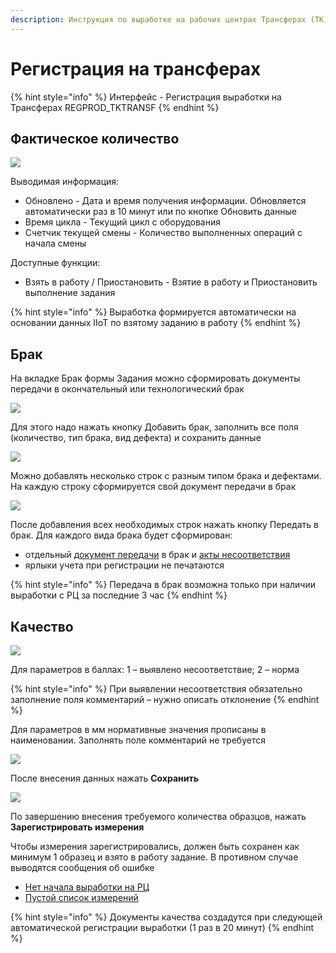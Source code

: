 ```yaml
---
description: Инструкция по выработке на рабочих центрах Трансферах (ТК)
---
```


# Регистрация на трансферах

{% hint style="info" %}
Интерфейс - Регистрация выработки на Трансферах REGPROD\_TKTRANSF
{% endhint %}

## Фактическое количество

![](<../../../../.gitbook/assets/image (548).png>)

Выводимая информация:

* Обновлено - Дата и время получения информации. Обновляется автоматически раз в 10 минут или по кнопке Обновить данные
* Время цикла - Текущий цикл с оборудования
* Счетчик текущей смены - Количество выполненных операций с начала смены

Доступные функции:

* Взять в работу / Приостановить - Взятие в работу и Приостановить выполнение задания

{% hint style="info" %}
Выработка формируется автоматически на основании данных IIoT по взятому заданию в работу
{% endhint %}

## Брак

На вкладке Брак формы Задания можно сформировать документы передачи в окончательный или технологический брак

![](<../../../../.gitbook/assets/image (180).png>)

Для этого надо нажать кнопку Добавить брак, заполнить все поля (количество, тип брака, вид дефекта) и сохранить данные

![](<../../../../.gitbook/assets/image (319).png>)

Можно добавлять несколько строк с разным типом брака и дефектами. На каждую строку сформируется свой документ передачи в брак

![](<../../../../.gitbook/assets/image (612).png>)

После добавления всех необходимых строк нажать кнопку Передать в брак. Для каждого вида брака будет сформирован:

* отдельный [документ передачи](../../../../upravlenie-kachestvom/dokumenty-po-uchetu-kachestva/uchet-braka/peredacha-v-brak.md) в брак и [акты несоответствия](../../../../upravlenie-kachestvom/dokumenty-po-uchetu-kachestva/uchet-braka/akt-nesootvetstviya/)
* ярлыки учета при регистрации не печатаются

{% hint style="info" %}
Передача в брак возможна только при наличии выработки с РЦ за последние 3 час
{% endhint %}

## Качество

![](<../../../../.gitbook/assets/image (254).png>)

Для параметров в баллах: 1 – выявлено несоответствие; 2 – норма

{% hint style="info" %}
При выявлении несоответствия обязательно заполнение поля комментарий – нужно описать отклонение
{% endhint %}

Для параметров в мм нормативные значения прописаны в наименовании. Заполнять поле комментарий не требуется

![](<../../../../.gitbook/assets/image (255).png>)

После внесения данных нажать **Сохранить**

![](<../../../../.gitbook/assets/image (273).png>)

По завершению внесения требуемого количества образцов, нажать **Зарегистрировать измерения**

Чтобы измерения зарегистрировались, должен быть сохранен как минимум 1 образец и взято в работу задание. В противном случае выводятся сообщения об ошибке

* [Нет начала выработки на РЦ](../../uchet-v-prilozhenii-mes/informacionnye-soobsheniya.md#net-nachala-vyrabotki-na-rc)
* [Пустой список измерений](../../uchet-v-prilozhenii-mes/informacionnye-soobsheniya.md#pustoi-spisok-izmerenii)

{% hint style="info" %}
Документы качества создадутся при следующей автоматической регистрации выработки (1 раз в 20 минут)
{% endhint %}
